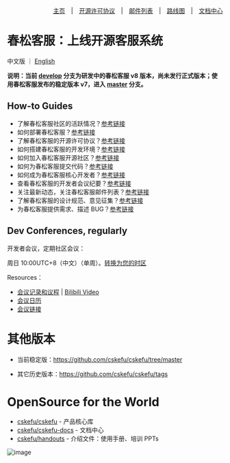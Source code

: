 <div align=right>

[主页](https://www.cskefu.com/)　|　[开源许可协议](https://www.cskefu.com/2022/06/24/cskefu-opensource-license/)　|　[邮件列表](https://lists.cskefu.com/cgi-bin/mailman/listinfo/dev)　|　[路线图](https://github.com/cskefu/cskefu/projects)　|　[文档中心](https://docs.cskefu.com)

</div>

# 春松客服：上线开源客服系统

中文版 ｜ [English](README_en.md)

**说明：当前 [develop](https://github.com/cskefu/cskefu) 分支为研发中的春松客服 v8 版本，尚未发行正式版本；使用春松客服发布的稳定版本 v7，进入 [master](https://github.com/cskefu/cskefu/tree/master) 分支。**

## How-to Guides

- 了解春松客服社区的活跃情况？[参考链接](https://ossinsight.io/analyze/cskefu/cskefu#overview)
- 如何部署春松客服？[参考链接](https://docs.cskefu.com/docs/deploy)
- 了解春松客服的开源许可协议？[参考链接](https://www.cskefu.com/2022/06/24/cskefu-opensource-license/)
- 如何搭建春松客服的开发环境？[参考链接](https://docs.cskefu.com/docs/osc/)
- 如何加入春松客服开源社区？[参考链接](https://www.cskefu.com/join-us/)
- 如何为春松客服提交代码？[参考链接](https://www.cskefu.com/2022/10/30/how-to-sign-dco-for-pr/)
- 如何成为春松客服核心开发者？[参考链接](https://www.cskefu.com/core-developers/)
- 查看春松客服的开发者会议纪要？[参考链接](https://www.cskefu.com/category/conferences/)
- 关注最新动态，关注春松客服邮件列表？[参考链接](https://lists.cskefu.com/cgi-bin/mailman/listinfo/dev)
- 了解春松客服的设计规范、意见征集？[参考链接](https://www.cskefu.com/category/rfcs/)
- 为春松客服提供需求、描述 BUG？[参考链接](https://github.com/cskefu/cskefu/issues)

## Dev Conferences, regularly

开发者会议，定期社区会议：

周日 10:00UTC+8（中文）（单周）。[转换为您的时区](https://www.thetimezoneconverter.com/?t=10%3A00&tz=GMT%2B8&)

Resources：

- [会议记录和议程](https://www.cskefu.com/category/conferences/) | [Bilibili Video](https://space.bilibili.com/34290698/channel/collectiondetail?sid=817713)
- [会议日历](https://www.feishu.cn/calendar/share?token=e1a022850428d49e1ab84aef69e8ee5c)
- [会议链接](https://vc.feishu.cn/j/400656075)

# 其他版本

* 当前稳定版：<https://github.com/cskefu/cskefu/tree/master>

* 其它历史版本：<https://github.com/cskefu/cskefu/tags>

# OpenSource for the World

- [cskefu/cskefu](https://github.com/cskefu/cskefu) - 产品核心库
- [cskefu/cskefu-docs](https://github.com/cskefu/cskefu-docs) - 文档中心
- [cskefu/handouts](https://github.com/cskefu/handouts) - 介绍文件：使用手册、培训 PPTs

![image](https://user-images.githubusercontent.com/3538629/209596593-824729c8-6cab-445c-9b16-f69967daaeda.png)